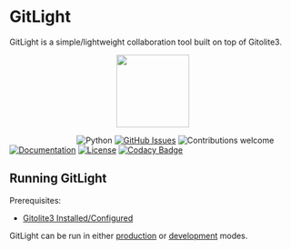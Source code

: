 GitLight
========

GitLight is a simple/lightweight collaboration tool built on top of Gitolite3.

<p align="center">
<img src="https://raw.githubusercontent.com/gitlight/gitlight/master/assets/gitlight-logo.png" width="128px">
<p>

&nbsp;&nbsp;&nbsp;&nbsp;&nbsp;&nbsp;&nbsp;&nbsp;&nbsp;&nbsp;&nbsp;&nbsp;&nbsp;&nbsp;
&nbsp;&nbsp;&nbsp;&nbsp;&nbsp;&nbsp;&nbsp;&nbsp;&nbsp;&nbsp;&nbsp;&nbsp;&nbsp;&nbsp;
![Python](https://img.shields.io/badge/python-v3.6-blue.svg)
[![GitHub Issues](https://img.shields.io/github/issues/gitlight/gitlight.svg)](https://github.com/gitlight/gitlight/issues)
![Contributions welcome](https://img.shields.io/badge/contributions-welcome-orange.svg)
[![Documentation](https://readthedocs.org/projects/gitlight/badge/?version=latest)](https://docs.gitlight.io)
[![License](https://img.shields.io/badge/license-GPLv3-blue.svg)](https://opensource.org/licenses/gpl-3.0.html)
[![Codacy Badge](https://api.codacy.com/project/badge/Grade/bd45fe586bad43ac833c19abc00f276d)](https://www.codacy.com/app/MTecknology/gitlight?utm_source=github.com&amp;utm_medium=referral&amp;utm_content=gitlight/gitlight&amp;utm_campaign=Badge_Grade)

Running GitLight
----------------

Prerequisites:

-   [Gitolite3 Installed/Configured](https://docs.gitlight.io/walkthrough/gitolite)

GitLight can be run in either [production](https://docs.gitlight.io/walkthrough/deployment)
or [development](https://docs.gitlight.io/hacking/development) modes.
